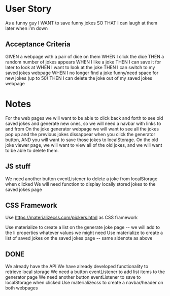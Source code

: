 # User Story 

As a funny guy
I WANT to save funny jokes
SO THAT I can laugh at them later when i'm down

## Acceptance Criteria 

GIVEN a webpage with a pair of dice on them
WHEN I click the dice 
THEN a random number of jokes appears
WHEN I like a joke
THEN I can save it for later to look at
WHEN I want to look at the joke
THEN I can switch to my saved jokes webpage
WHEN I no longer find a joke funny/need space for new jokes (up to 50)
THEN I can delete the joke out of my saved jokes webpage

# Notes

For the web pages we will want to be able to click back and forth to see old saved jokes and generate new ones, so we will need a navbar with links to and from
On the joke generator webpage we will want to see all the jokes pop up and the previous jokes dissappear when you click the generator button, AND you will want 
to save those jokes to localStorage.
On the old joke viewer page, we will want to view all of the old jokes, and we will want to be able to delete them. 


## JS stuff

We need another button eventListener to delete a joke from localStorage when clicked
We will need function to display locally stored jokes to the saved jokes page

## CSS Framework 

Use https://materializecss.com/pickers.html as CSS framework

Use materialize to create a list on the generate joke page -- we will add to the li properties whatever values we might need
Use materialize to create a list of saved jokes on the saved jokes page -- same sidenote as above

## DONE

We already have the API
We have already developed functionality to retrieve local storage
We need a button eventListener to add list items to the generator page
We need another button eventListener to save to localStorage when clicked
Use materializecss to create a navbar/header on both webpages